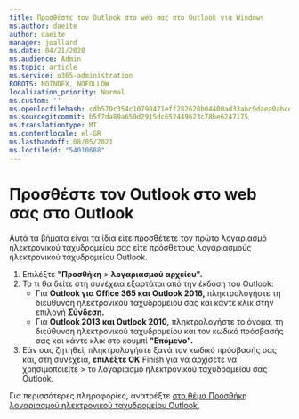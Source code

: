 ```yaml
---
title: Προσθέστε τον Outlook στο web σας στο Outlook για Windows
ms.author: daeite
author: daeite
manager: joallard
ms.date: 04/21/2020
ms.audience: Admin
ms.topic: article
ms.service: o365-administration
ROBOTS: NOINDEX, NOFOLLOW
localization_priority: Normal
ms.custom: ''
ms.openlocfilehash: cdb570c354c10798471eff282628b04400ad33abc9daea0abce6cb4bcc55e41d
ms.sourcegitcommit: b5f7da89a650d2915dc652449623c78be6247175
ms.translationtype: MT
ms.contentlocale: el-GR
ms.lasthandoff: 08/05/2021
ms.locfileid: "54010688"
---
```

# <a name="add-your-outlook-on-the-web-account-to-outlook"></a>Προσθέστε τον Outlook στο web σας στο Outlook

Αυτά τα βήματα είναι τα ίδια είτε προσθέτετε τον πρώτο λογαριασμό ηλεκτρονικού ταχυδρομείου σας είτε πρόσθετους λογαριασμούς ηλεκτρονικού ταχυδρομείου Outlook.

1. Επιλέξτε **"Προσθήκη**  >  **λογαριασμού αρχείου".**
1. Το τι θα δείτε στη συνέχεια εξαρτάται από την έκδοση του Outlook:
    - Για **Outlook για Office 365 και** **Outlook 2016,** πληκτρολογήστε τη διεύθυνση ηλεκτρονικού ταχυδρομείου σας και κάντε κλικ στην επιλογή **Σύνδεση.**
    - Για **Outlook 2013** **και Outlook 2010,** πληκτρολογήστε το όνομα, τη διεύθυνση ηλεκτρονικού ταχυδρομείου και τον κωδικό πρόσβασής σας και κάντε κλικ στο κουμπί **"Επόμενο".**
1. Εάν σας ζητηθεί, πληκτρολογήστε ξανά τον κωδικό πρόσβασής σας και, στη συνέχεια, **επιλέξτε OK** Finish για να αρχίσετε να χρησιμοποιείτε  >   το λογαριασμό ηλεκτρονικού ταχυδρομείου σας Outlook.

Για περισσότερες πληροφορίες, ανατρέξτε [στο θέμα Προσθήκη λογαριασμού ηλεκτρονικού ταχυδρομείου Outlook.](https://support.office.com/article/6e27792a-9267-4aa4-8bb6-c84ef146101b)